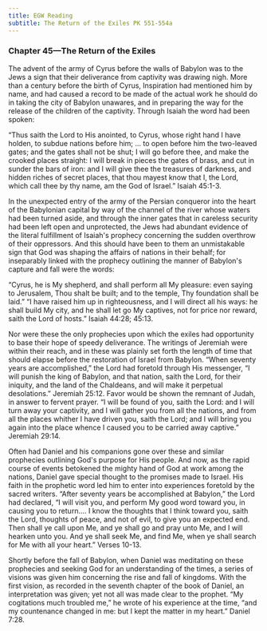 ```yaml
---
title: EGW Reading
subtitle: The Return of the Exiles PK 551-554a
---
```


### Chapter 45—The Return of the Exiles

The advent of the army of Cyrus before the walls of Babylon was to the Jews a sign that their deliverance from captivity was drawing nigh. More than a century before the birth of Cyrus, Inspiration had mentioned him by name, and had caused a record to be made of the actual work he should do in taking the city of Babylon unawares, and in preparing the way for the release of the children of the captivity. Through Isaiah the word had been spoken:

“Thus saith the Lord to His anointed, to Cyrus, whose right hand I have holden, to subdue nations before him; ... to open before him the two-leaved gates; and the gates shall not be shut; I will go before thee, and make the crooked places straight: I will break in pieces the gates of brass, and cut in sunder the bars of iron: and I will give thee the treasures of darkness, and hidden riches of secret places, that thou mayest know that I, the Lord, which call thee by thy name, am the God of Israel.” Isaiah 45:1-3.

In the unexpected entry of the army of the Persian conqueror into the heart of the Babylonian capital by way of the channel of the river whose waters had been turned aside, and through the inner gates that in careless security had been left open and unprotected, the Jews had abundant evidence of the literal fulfillment of Isaiah's prophecy concerning the sudden overthrow of their oppressors. And this should have been to them an unmistakable sign that God was shaping the affairs of nations in their behalf; for inseparably linked with the prophecy outlining the manner of Babylon's capture and fall were the words:

“Cyrus, he is My shepherd, and shall perform all My pleasure: even saying to Jerusalem, Thou shalt be built; and to the temple, Thy foundation shall be laid.” “I have raised him up in righteousness, and I will direct all his ways: he shall build My city, and he shall let go My captives, not for price nor reward, saith the Lord of hosts.” Isaiah 44:28; 45:13.

Nor were these the only prophecies upon which the exiles had opportunity to base their hope of speedy deliverance. The writings of Jeremiah were within their reach, and in these was plainly set forth the length of time that should elapse before the restoration of Israel from Babylon. “When seventy years are accomplished,” the Lord had foretold through His messenger, “I will punish the king of Babylon, and that nation, saith the Lord, for their iniquity, and the land of the Chaldeans, and will make it perpetual desolations.” Jeremiah 25:12. Favor would be shown the remnant of Judah, in answer to fervent prayer. “I will be found of you, saith the Lord: and I will turn away your captivity, and I will gather you from all the nations, and from all the places whither I have driven you, saith the Lord; and I will bring you again into the place whence I caused you to be carried away captive.” Jeremiah 29:14.

Often had Daniel and his companions gone over these and similar prophecies outlining God's purpose for His people. And now, as the rapid course of events betokened the mighty hand of God at work among the nations, Daniel gave special thought to the promises made to Israel. His faith in the prophetic word led him to enter into experiences foretold by the sacred writers. “After seventy years be accomplished at Babylon,” the Lord had declared, “I will visit you, and perform My good word toward you, in causing you to return.... I know the thoughts that I think toward you, saith the Lord, thoughts of peace, and not of evil, to give you an expected end. Then shall ye call upon Me, and ye shall go and pray unto Me, and I will hearken unto you. And ye shall seek Me, and find Me, when ye shall search for Me with all your heart.” Verses 10-13.

Shortly before the fall of Babylon, when Daniel was meditating on these prophecies and seeking God for an understanding of the times, a series of visions was given him concerning the rise and fall of kingdoms. With the first vision, as recorded in the seventh chapter of the book of Daniel, an interpretation was given; yet not all was made clear to the prophet. “My cogitations much troubled me,” he wrote of his experience at the time, “and my countenance changed in me: but I kept the matter in my heart.” Daniel 7:28.